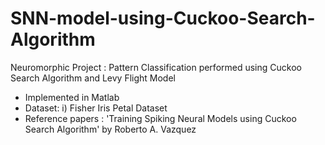 # SNN-model-using-Cuckoo-Search-Algorithm
Neuromorphic Project : Pattern Classification performed using Cuckoo Search Algorithm and Levy Flight Model
- Implemented in Matlab
- Dataset: i) Fisher Iris Petal Dataset
- Reference papers : 'Training Spiking Neural Models using Cuckoo Search Algorithm' by Roberto A. Vazquez
